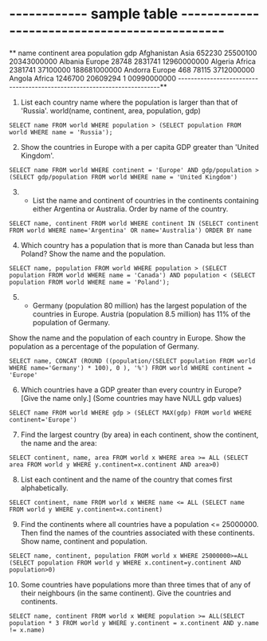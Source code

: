 # ------------ sample table ---------------------------------------------

** name        continent       area        population      gdp
Afghanistan    Asia        652230      25500100        20343000000
Albania        Europe        28748        2831741            12960000000
Algeria        Africa        2381741        37100000        188681000000
Andorra        Europe        468    78115    3712000000
Angola        Africa        1246700        20609294    1   00990000000
------------------------------------------------------------------------**

1. List each country name where the population is larger than that of 'Russia'.
    world(name, continent, area, population, gdp)

`SELECT name FROM world WHERE population > (SELECT population FROM world WHERE name = 'Russia');`

2. Show the countries in Europe with a per capita GDP greater than 'United Kingdom'.

`SELECT name FROM world WHERE continent = 'Europe' AND gdp/population > (SELECT gdp/population FROM world WHERE name = 'United Kingdom')`

3. - List the name and continent of countries in the continents containing either Argentina or Australia. Order by name of the country.

`SELECT name, continent FROM world WHERE continent IN (SELECT continent FROM world WHERE name='Argentina' OR name='Australia') ORDER BY name`

4. Which country has a population that is more than Canada but less than Poland? Show the name and the population.

`SELECT name, population FROM world WHERE population > (SELECT population FROM world WHERE name = 'Canada') AND population < (SELECT population FROM world WHERE name = 'Poland');`

5. - Germany (population 80 million) has the largest population of the countries in Europe. 
  Austria (population 8.5 million) has 11% of the population of Germany.

  Show the name and the population of each country in Europe. Show the population as a 
   percentage of the population of Germany.

`SELECT name, CONCAT (ROUND ((population/(SELECT population FROM world WHERE name='Germany') * 100), 0 ), '%') FROM world WHERE continent = 'Europe'`

6. Which countries have a GDP greater than every country in Europe?
  [Give the name only.] (Some countries may have NULL gdp values)

`SELECT name FROM world WHERE gdp > (SELECT MAX(gdp) FROM world WHERE continent='Europe')`

7. Find the largest country (by area) in each continent, show the continent, the name and the area:

`SELECT continent, name, area FROM world x WHERE area >= ALL (SELECT area FROM world y WHERE y.continent=x.continent AND area>0)`

8. List each continent and the name of the country that comes first alphabetically.

`SELECT continent, name FROM world x WHERE name <= ALL (SELECT name FROM world y WHERE y.continent=x.continent)`

9. Find the continents where all countries have a population <= 25000000.
  Then find the names of the countries associated with these continents.
  Show name, continent and population.

`SELECT name, continent, population FROM world x WHERE 25000000>=ALL (SELECT population FROM world y WHERE x.continent=y.continent AND population>0)`

10. Some countries have populations more than three times that of any of their neighbours (in the same continent). Give the countries and continents.

`SELECT name, continent FROM world x WHERE population >= ALL(SELECT population * 3 FROM world y WHERE y.continent = x.continent AND y.name != x.name)`


